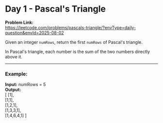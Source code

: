 # Day 1 - Pascal's Triangle

**Problem Link:**  
https://leetcode.com/problems/pascals-triangle/?envType=daily-question&envId=2025-08-02

Given an integer `numRows`, return the first `numRows` of Pascal's triangle.

In Pascal's triangle, each number is the sum of the two numbers directly above it.

---

### Example:

**Input:** numRows = 5  
**Output:**  
[
     [1],  
    [1,1],  
   [1,2,1],  
  [1,3,3,1],  
 [1,4,6,4,1]
]
